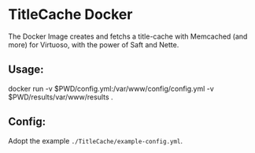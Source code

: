 # TitleCache Docker

The Docker Image creates and fetchs a title-cache with Memcached (and more) for Virtuoso, with the power of Saft and Nette.


## Usage:

docker run -v $PWD/config.yml:/var/www/config/config.yml -v $PWD/results/var/www/results .

## Config:

Adopt the example `./TitleCache/example-config.yml`.


